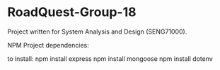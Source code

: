 # RoadQuest-Group-18
Project written for System Analysis and Design (SENG71000).


NPM Project dependencies:

to install:
npm install express
npm install mongoose
npm install dotenv